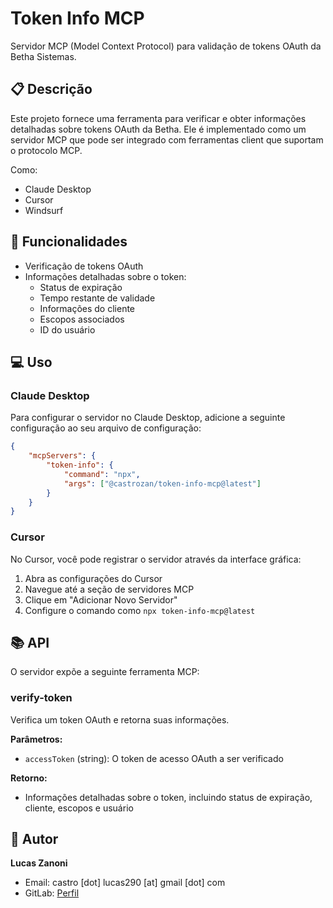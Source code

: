 # Token Info MCP

Servidor MCP (Model Context Protocol) para validação de tokens OAuth da Betha Sistemas.

## 📋 Descrição

Este projeto fornece uma ferramenta para verificar e obter informações detalhadas sobre tokens OAuth da Betha.
Ele é implementado como um servidor MCP que pode ser integrado com ferramentas client que suportam o protocolo MCP.

Como:

- Claude Desktop
- Cursor
- Windsurf

## 🚀 Funcionalidades

- Verificação de tokens OAuth
- Informações detalhadas sobre o token:
    - Status de expiração
    - Tempo restante de validade
    - Informações do cliente
    - Escopos associados
    - ID do usuário

## 💻 Uso

### Claude Desktop

Para configurar o servidor no Claude Desktop, adicione a seguinte configuração ao seu arquivo de configuração:

```json
{
    "mcpServers": {
        "token-info": {
            "command": "npx",
            "args": ["@castrozan/token-info-mcp@latest"]
        }
    }
}
```

### Cursor

No Cursor, você pode registrar o servidor através da interface gráfica:

1. Abra as configurações do Cursor
2. Navegue até a seção de servidores MCP
3. Clique em "Adicionar Novo Servidor"
4. Configure o comando como `npx token-info-mcp@latest`

## 📚 API

O servidor expõe a seguinte ferramenta MCP:

### verify-token

Verifica um token OAuth e retorna suas informações.

**Parâmetros:**

- `accessToken` (string): O token de acesso OAuth a ser verificado

**Retorno:**

- Informações detalhadas sobre o token, incluindo status de expiração, cliente, escopos e usuário

## 👥 Autor

**Lucas Zanoni**

- Email: castro [dot] lucas290 [at] gmail [dot] com
- GitLab: [Perfil](https://github.com/Castrozan)
